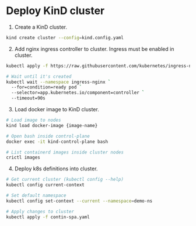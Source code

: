 # Deploy KinD cluster

1. Create a KinD cluster.

```bash
kind create cluster --config=kind.config.yaml
```


2. Add nginx ingress controller to cluster. Ingress must be enabled in cluster.

```bash
kubectl apply -f https://raw.githubusercontent.com/kubernetes/ingress-nginx/master/deploy/static/provider/kind/deploy.yaml

# Wait until it's created
kubectl wait --namespace ingress-nginx `
  --for=condition=ready pod `
  --selector=app.kubernetes.io/component=controller `
  --timeout=90s
```


3. Load docker image to KinD cluster.

```bash
# Load image to nodes
kind load docker-image {image-name}

# Open bash inside control-plane
docker exec -it kind-control-plane bash

# List containerd images inside cluster nodes
crictl images
```


4. Deploy k8s definitions into cluster.

```bash
# Get current cluster (kubectl config --help)
kubectl config current-context

# Set default namespace
kubectl config set-context --current --namespace=demo-ns

# Apply changes to cluster
kubectl apply -f contin-spa.yaml
```
